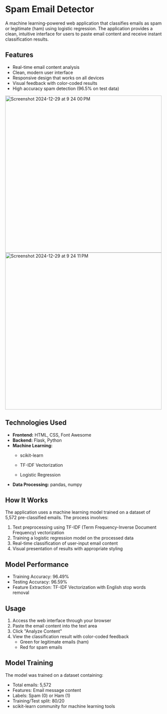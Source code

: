 # Spam Email Detector

A machine learning-powered web application that classifies emails as spam or legitimate (ham) using logistic regression. The application provides a clean, intuitive interface for users to paste email content and receive instant classification results.

## Features

- Real-time email content analysis
- Clean, modern user interface
- Responsive design that works on all devices
- Visual feedback with color-coded results
- High accuracy spam detection (96.5% on test data)

<img width="500" alt="Screenshot 2024-12-29 at 9 24 00 PM" src="https://github.com/user-attachments/assets/c7702edd-0a82-4a06-9555-e84dcb48fe9a" />
<img width="500" alt="Screenshot 2024-12-29 at 9 24 11 PM" src="https://github.com/user-attachments/assets/bbac9700-b4ce-4465-8fcd-077737c5f6db" />



## Technologies Used

- **Frontend:** HTML, CSS, Font Awesome
- **Backend:** Flask, Python
- **Machine Learning:** 
  - scikit-learn

  - TF-IDF Vectorization
  - Logistic Regression
- **Data Processing:** pandas, numpy

## How It Works

The application uses a machine learning model trained on a dataset of 5,572 pre-classified emails. The process involves:

1. Text preprocessing using TF-IDF (Term Frequency-Inverse Document Frequency) vectorization
2. Training a logistic regression model on the processed data
3. Real-time classification of user-input email content
4. Visual presentation of results with appropriate styling

## Model Performance

- Training Accuracy: 96.49%
- Testing Accuracy: 96.59%
- Feature Extraction: TF-IDF Vectorization with English stop words removal

## Usage

1. Access the web interface through your browser
2. Paste the email content into the text area
3. Click "Analyze Content"
4. View the classification result with color-coded feedback
   - Green for legitimate emails (ham)
   - Red for spam emails

## Model Training

The model was trained on a dataset containing:
- Total emails: 5,572
- Features: Email message content
- Labels: Spam (0) or Ham (1)
- Training/Test split: 80/20
- scikit-learn community for machine learning tools
